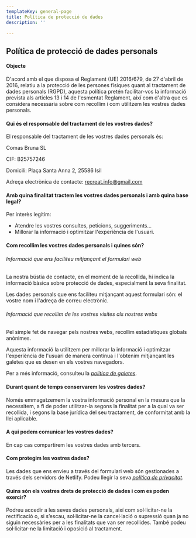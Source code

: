 ```yaml
---
templateKey: general-page
title: Política de protecció de dades
description: ''

---
```

## Política de protecció de dades personals

#### Objecte
D'acord amb el que disposa el Reglament (UE) 2016/679, de 27 d'abril de 2016, relatiu a la protecció de les persones físiques quant al tractament de dades personals (RGPD), aquesta política pretén facilitar-vos la informació prevista als articles 13 i 14 de l'esmentat Reglament, així com d'altra que es considera necessària sobre com recollim i com utilitzem les vostres dades personals.

#### Qui és el responsable del tractament de les vostres dades?
El responsable del tractament de les vostres dades personals és:

Comas Bruna SL

CIF: B25757246

Domicili: Plaça Santa Anna 2, 25586 Isil

Adreça electrònica de contacte: recreat.info@gmail.com

#### Amb quina finalitat tractem les vostres dades personals i amb quina base legal?
Per interès legítim:
* Atendre les vostres consultes, peticions, suggeriments...
* Millorar la informació i optimitzar l'experiència de l'usuari.

#### Com recollim les vostres dades personals i quines són?

###### Informació que ens faciliteu mitjançant  el formulari web
La nostra bústia de contacte, en el moment de la recollida, hi indica la informació bàsica sobre protecció de dades, especialment la seva finalitat.

Les dades personals que ens faciliteu mitjançant aquest formulari són: el vostre nom i l'adreça de correu electrònic.

###### Informació que recollim de les vostres visites als nostres webs
Pel simple fet de navegar pels nostres webs, recollim estadístiques globals anònimes.

Aquesta informació la utilitzem per millorar la informació i optimitzar l'experiència de l'usuari de manera contínua i l'obtenim mitjançant les galetes que es desen en els vostres navegadors.

Per a més informació, consulteu la *[política de galetes](/politica-de-galetes)*.

#### Durant quant de temps conservarem les vostres dades?
Només emmagatzemem la vostra informació personal en la mesura que la necessitem, a fi de poder utilitzar-la segons la finalitat per a la qual va ser recollida, i segons la base jurídica del seu tractament, de conformitat amb la llei aplicable.

#### A qui podem comunicar les vostres dades?
En cap cas compartirem les vostres dades amb tercers.

#### Com protegim les vostres dades?
Les dades que ens envieu a través del formulari web són gestionades a través dels servidors de Netlify. Podeu llegir la seva *[política de privacitat](https://www.netlify.com/privacy)*.

#### Quins són els vostres drets de protecció de dades i com es poden exercir?
Podreu accedir a les seves dades personals, així com sol·licitar-ne la rectificació o, si s’escau, sol·licitar-ne la cancel·lació o supressió quan ja no siguin necessàries per a les finalitats que van ser recollides. També podeu sol·licitar-ne la limitació i oposició al tractament.
